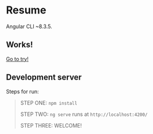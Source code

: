 # Resume

Angular CLI ~8.3.5.

## Works!

[Go to try!](https://sergey-v.web.app)

## Development server

Steps for run:
> STEP ONE: `npm install`
> 
> STEP TWO: `ng serve` runs at `http://localhost:4200/`
> 
> STEP THREE: WELCOME!
